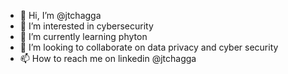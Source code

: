 - 👋 Hi, I’m @jtchagga
- 👀 I’m interested in cybersecurity
- 🌱 I’m currently learning phyton
- 💞️ I’m looking to collaborate on data privacy and cyber security
- 📫 How to reach me on linkedin @jtchagga

<!---
jtchagga/jtchagga is a ✨ special ✨ repository because its `README.md` (this file) appears on your GitHub profile.
You can click the Preview link to take a look at your changes.
--->
